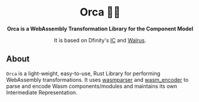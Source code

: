 <div align="center">

  <h1>Orca 🐋🌊</h1>

<strong>Orca is a WebAssembly Transformation Library for the Component Model</strong>

It is based on Dfinity's [IC](https://github.com/dfinity/ic/tree/master/rs/wasm_transform) and [Walrus](https://github.com/rustwasm/walrus/tree/main).

</div>

## About

`Orca` is a light-weight, easy-to-use, Rust Library for performing WebAssembly transformations. It uses [wasmparser](https://docs.rs/wasmparser/0.214.0/wasmparser/) and [wasm_encoder](https://docs.rs/wasm-encoder/0.214.0/wasm_encoder/) to parse and encode Wasm components/modules and maintains its own Intermediate Representation.
